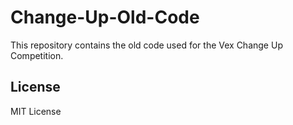 # Change-Up-Old-Code
This repository contains the old code used for the Vex Change Up Competition.
## License 
MIT License
